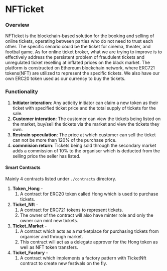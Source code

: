 # NFTicket

### Overview 

NFTicket is the blockchain-based solution for the booking and selling of online tickets, operating between parties who do not need to trust each other. The specific senario could be the ticket for cinema, theater, and footbal game. As for online ticket broker, what we are trying to improve is to effectively address the persistent problem of fraudulent tickets and unregulated ticket reselling at inflated prices on the black market. The platform is constructed on Ethereum blockchain network, where ERC721 tokens(NFT) are utilized to represent the specific tickets. We also have our own ERC20 token used as our currency to buy the tickets.

### Functionality
1. __Initiator interation__: Any acticity initiator can claim a new token as their ticket with specified ticket price and the total supply of tickets for the sale.
2. __Customer interation__: The customer can view the tickets being listed on the market, buy/sell the tickets via the market and view the tickets they own. 
3. __Restrain speculation__: The price at which customer can sell the ticket can not be more than 120% of the purchase price.
4. __comnnision return__: Tickets being sold through the secondary market adds a commission of 10% to the organiser which is deducted from the selling price the seller has listed.

#### Smart Contracts
Mainly 4 contracts listed under `./contracts` directory.

1. __Token_Hong__ - 
    1. A contract for ERC20 token called Hong which is used to purchase tickets.
2. __Ticket_Nft__ - 
    1. A contract for ERC721 tokens to represent tickets.
    2. The owner of the contract will also have minter role and only the owner can mint new tickets.
3. __Ticket_Market__ - 
    1. A contract which acts as a marketplace for purchasing tickets from organiser and through market.
    2. This contract will act as a delegate approver for the Hong token as well as NFT token transfers.
4. __Ticket_Factory__ - 
    1. A contract which implements a factory pattern with TicketNft contract to create new festivals on the fly.